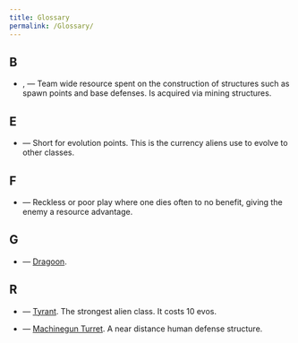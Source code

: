 ```yaml
---
title: Glossary
permalink: /Glossary/
---
```


## B

- , — Team wide resource spent on the construction of structures such as
  spawn points and base defenses. Is acquired via mining structures.

## E

- — Short for evolution points. This is the currency aliens use to
  evolve to other classes.

## F

- — Reckless or poor play where one dies often to no benefit, giving the
  enemy a resource advantage.

## G

- — [Dragoon](Dragoon "wikilink").

## R

- — [Tyrant](Tyrant "wikilink"). The strongest alien class. It costs 10
  evos.

- — [Machinegun Turret](Machinegun_Turret "wikilink"). A near distance
  human defense structure.